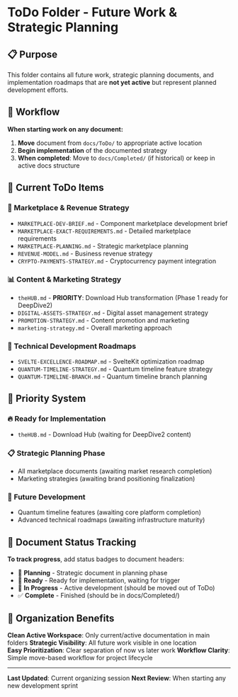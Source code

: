 # ToDo Folder - Future Work & Strategic Planning

## 📋 Purpose
This folder contains all future work, strategic planning documents, and implementation roadmaps that are **not yet active** but represent planned development efforts.

## 🔄 Workflow
**When starting work on any document:**
1. **Move** document from `docs/ToDo/` to appropriate active location
2. **Begin implementation** of the documented strategy
3. **When completed**: Move to `docs/Completed/` (if historical) or keep in active docs structure

## 📁 Current ToDo Items

### **🏪 Marketplace & Revenue Strategy**
- `MARKETPLACE-DEV-BRIEF.md` - Component marketplace development brief
- `MARKETPLACE-EXACT-REQUIREMENTS.md` - Detailed marketplace requirements  
- `MARKETPLACE-PLANNING.md` - Strategic marketplace planning
- `REVENUE-MODEL.md` - Business revenue strategy
- `CRYPTO-PAYMENTS-STRATEGY.md` - Cryptocurrency payment integration

### **📊 Content & Marketing Strategy**  
- `theHUB.md` - **PRIORITY**: Download Hub transformation (Phase 1 ready for DeepDive2)
- `DIGITAL-ASSETS-STRATEGY.md` - Digital asset management strategy
- `PROMOTION-STRATEGY.md` - Content promotion and marketing
- `marketing-strategy.md` - Overall marketing approach

### **🔧 Technical Development Roadmaps**
- `SVELTE-EXCELLENCE-ROADMAP.md` - SvelteKit optimization roadmap
- `QUANTUM-TIMELINE-STRATEGY.md` - Quantum timeline feature strategy  
- `QUANTUM-TIMELINE-BRANCH.md` - Quantum timeline branch planning

## 🎯 Priority System

### **🔥 Ready for Implementation**
- `theHUB.md` - Download Hub (waiting for DeepDive2 content)

### **📋 Strategic Planning Phase**
- All marketplace documents (awaiting market research completion)
- Marketing strategies (awaiting brand positioning finalization)

### **🔮 Future Development**
- Quantum timeline features (awaiting core platform completion)
- Advanced technical roadmaps (awaiting infrastructure maturity)

## 📝 Document Status Tracking

**To track progress**, add status badges to document headers:
- 🔄 **Planning** - Strategic document in planning phase
- 🎯 **Ready** - Ready for implementation, waiting for trigger
- 🚧 **In Progress** - Active development (should be moved out of ToDo)
- ✅ **Complete** - Finished (should be in docs/Completed/)

## 🧹 Organization Benefits

**Clean Active Workspace**: Only current/active documentation in main folders
**Strategic Visibility**: All future work visible in one location  
**Easy Prioritization**: Clear separation of now vs later work
**Workflow Clarity**: Simple move-based workflow for project lifecycle

---

**Last Updated**: Current organizing session
**Next Review**: When starting any new development sprint

